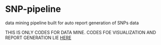 # SNP-pipeline
data mining pipeline built for auto report generation of SNPs data

THIS IS ONLY CODES FOR DATA MINE. CODES FOE VISUALIZATION AND REPORT GENERATION LIE [HERE](https://github.com/SNP-team/SNP-pipeline-node)
